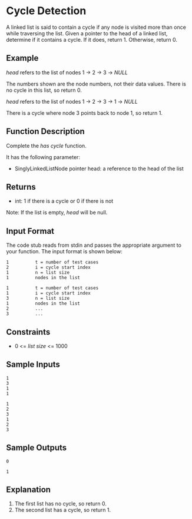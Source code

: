 # Cycle Detection

A linked list is said to contain a cycle if any node is visited
more than once while traversing the list. Given a pointer to
the head of a linked list, determine if it contains a cycle. If
it does, return 1. Otherwise, return 0.

## Example

_head_ refers to the list of nodes 1 -> 2 -> 3 -> _NULL_

The numbers shown are the node numbers, not their
data values. There is no cycle in this list, so return 0.

_head_ refers to the list of nodes 1 -> 2 -> 3 -> 1 -> _NULL_

There is a cycle where node 3 
points back to node 1, so return 1.

## Function Description

Complete the _has cycle_ function.

It has the following parameter:
- SinglyLinkedListNode pointer head: a reference to the head of the list

## Returns
- int: 1 if there is a cycle or 0 if there is not

Note: If the list is empty, _head_ will be null.

## Input Format

The code stub reads from stdin and passes the appropriate
argument to your function. The input format is shown below:

```
1          t = number of test cases
2          i = cycle start index
1          n = list size
1          nodes in the list
```

```
1          t = number of test cases
1          i = cycle start index
3          n = list size
1          nodes in the list
2          ...
3          ...
```

## Constraints

- 0 <= _list size_ <= 1000

## Sample Inputs

```
1
3
1
1
```

```
1
2
3
1
2
3
```

## Sample Outputs

```
0
```

```
1
```

## Explanation

1. The first list has no cycle, so return 0.
2. The second list has a cycle, so return 1.
